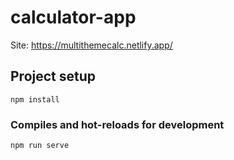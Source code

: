 # calculator-app

Site: https://multithemecalc.netlify.app/

## Project setup
```
npm install
```

### Compiles and hot-reloads for development
```
npm run serve
```
